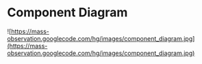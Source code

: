 # Component Diagram #

![https://mass-observation.googlecode.com/hg/images/component_diagram.jpg](https://mass-observation.googlecode.com/hg/images/component_diagram.jpg)